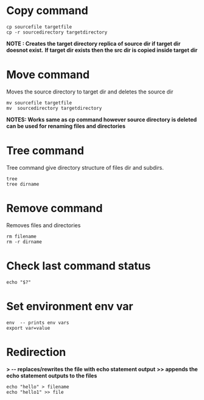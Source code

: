 # Copy command

```#!/usr/bin/env bash
cp sourcefile targetfile
cp -r sourcedirectory targetdirectory

```
**NOTE : Creates the target directory replica of source dir  if target dir doesnot exist.**
**If target dir exists then the src dir is copied inside target dir**


# Move command

Moves the source directory to target dir and deletes the source dir

```#!/usr/bin/env bash
mv sourcefile targetfile
mv  sourcedirectory targetdirectory
```

**NOTES: Works same as cp command  however source directory is deleted can be used for renaming files and directories**


# Tree command
Tree command give directory structure of files dir and subdirs.

```#!/usr/bin/env bash
tree
tree dirname
```

# Remove command

Removes files and directories
```#!/usr/bin/env bash
rm filename
rm -r dirname
```

# Check last command status

```#!/usr/bin/env bash
echo "$?"
```

# Set environment env var

```#!/usr/bin/env bash
env  -- prints env vars
export var=value
```

# Redirection

**>  -- replaces/rewrites  the file with echo statement output**
**>> appends the echo statement outputs to the files**

```#!/usr/bin/env bash
echo "hello" > filename
echo "hello1" >> file
```
